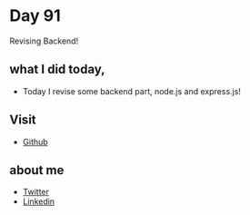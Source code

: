 # Day 91

Revising Backend!


## what I did today,

 - Today I revise some backend part, node.js and express.js!



## Visit

 - [Github](https://github.com/KaranChandekar)

 
## about me

 - [Twitter](https://twitter.com/karan_chandekar)
 - [Linkedin](https://www.linkedin.com/in/karan-chandekar-a87263219/)

